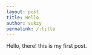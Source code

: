 ```yaml
---
layout: post
title: Hello
author: sukzy
permalink: /:title
---
```


Hello, there!
this is my first post.
